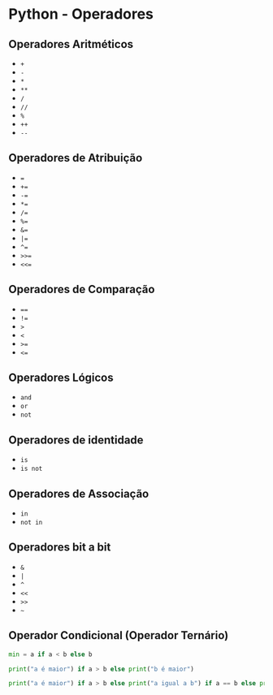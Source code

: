 # Python - Operadores

## Operadores Aritméticos 

- ```+``` 
- ```-``` 
- ```*``` 
- ```**``` 
- ```/``` 
- ```//``` 
- ```%``` 
- ```++``` 
- ```--```

## Operadores de Atribuição 

- ```=``` 
- ```+=``` 
- ```-=``` 
- ```*=``` 
- ```/=``` 
- ```%=``` 
- ```&=``` 
- ```|=``` 
- ```^=``` 
- ```>>=``` 
- ```<<=```

## Operadores de Comparação

- ```==``` 
- ```!=``` 
- ```>``` 
- ```<``` 
- ```>=``` 
- ```<=```

## Operadores Lógicos 

- ```and```
- ```or```
- ```not```

## Operadores de identidade

- ```is```
- ```is not```

## Operadores de Associação

- ```in```
- ```not in```

## Operadores bit a bit

- ```&``` 
- ```|``` 
- ```^``` 
- ```<<``` 
- ```>>``` 
- ```~```

## Operador Condicional (Operador Ternário)

~~~python
min = a if a < b else b
~~~

~~~python
print("a é maior") if a > b else print("b é maior")
~~~

~~~python
print("a é maior") if a > b else print("a igual a b") if a == b else print("b é maior")
~~~


